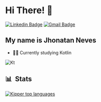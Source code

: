 <h1>Hi There! 👋</h1>

[![Linkedin Badge](https://img.shields.io/badge/-LinkedIn-6633cc?style=flat-square&logo=Linkedin&logoColor=white&link=https://www.linkedin.com/in/jhonatan-neves-0b5626226/)](https://www.linkedin.com/in/jhonatan-neves-0b5626226/)
[![Gmail Badge](https://img.shields.io/badge/-nevesjn2@gmail.com-6633cc?style=flat-square&logo=Gmail&logoColor=white&link=mailto:nevesjn2@gmail.com)](nevesjn2@gmail.com)

 ## My name is Jhonatan Neves
  - 👩‍💻 Currently studying Kotlin  
  
  <img alt="Kt" src="https://img.shields.io/badge/-Kotlin-05122A?style=flat&logo=kotlin">
      
  ## 📊 &nbsp;Stats
  
  <div align="left">  
  
   [![Kipper top languages](https://github-readme-stats.vercel.app/api/top-langs/?username=jhonatanneves&theme=blue-white)](https://github.com/anuraghazra/github-readme-stats)  
  
</div>
   
 

    
